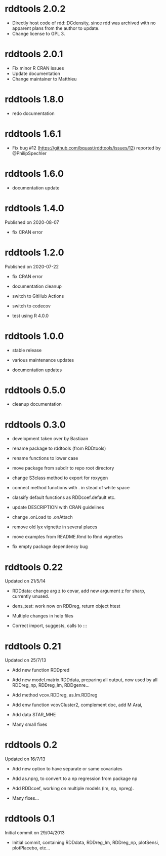 rddtools 2.0.2
=====================
* Directly host code of rdd::DCdensity, since rdd was archived with no apparent plans from the author to update.
* Change license to GPL 3. 

rddtools 2.0.1
=====================
* Fix minor R CRAN issues
* Update documentation
* Change maintainer to Matthieu

rddtools 1.8.0
=====================
* redo documentation


rddtools 1.6.1
=====================
* Fix bug #12 (https://github.com/bquast/rddtools/issues/12) reported by @PhilipSpechler 


rddtools 1.6.0
=====================
* documentation update

rddtools 1.4.0
=====================
Published on 2020-08-07

* fix CRAN error


rddtools 1.2.0
=====================
Published on 2020-07-22

* fix CRAN error

* documentation cleanup

* switch to GitHub Actions

* switch to codecov

* test using R 4.0.0


rddtools 1.0.0
=====================

* stable release

* various maintenance updates

* documentation updates 


rddtools 0.5.0
=====================

* cleanup documentation


rddtools 0.3.0
=====================

* development taken over by Bastiaan

* rename package to rddtools (from RDDtools)

* rename functions to lower case

* move package from subdir to repo root directory

* change S3class method to export for roxygen

* connect method functions with . in stead of white space

* classify default functions as RDDcoef.default etc.

* update DESCRIPTION with CRAN guidelines

* change .onLoad to .onAttach 

* remove old lyx vignette in several places

* move examples from README.Rmd to Rmd vignettes

* fix empty package dependency bug


rddtools 0.22
===========
Updated on 21/5/14

* RDDdata: change arg z to covar, add new argument z for sharp, currently unused. 

* dens_test: work now on RDDreg, return object htest

* Multiple changes in help files

* Correct import, suggests, calls to :::


rddtools 0.21
===========
Updated on 25/7/13

* Add new function RDDpred

* Add new model.matrix.RDDdata, preparing all output, now used by all RDDreg_np, RDDreg_lm, RDDgenre...

* Add method vcov.RDDreg, as.lm.RDDreg

* Add enw function vcovCluster2, complement doc, add M Arai, 

* Add data STAR_MHE

* Many small fixes


rddtools 0.2
===========
Updated on 16/7/13

* Add new option to have separate or same covariates

* Add as.nprg, to convert to a np regression from package np

* Add RDDcoef, working on multiple models (lm, np, npreg). 

* Many fixes...


rddtools 0.1
===========
Initial commit on 29/04/2013

* Initial commit, containing RDDdata, RDDreg_lm, RDDreg_np, plotSensi, plotPlacebo, etc...
